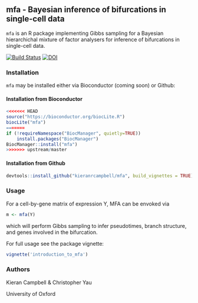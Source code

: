 ## mfa - Bayesian inference of bifurcations in single-cell data

`mfa` is an R package implementing Gibbs sampling for a Bayesian hierarchichal mixture of factor analysers for inference of bifurcations in single-cell data.

[![Build Status](https://travis-ci.org/kieranrcampbell/mfa.svg?branch=master)](https://travis-ci.org/kieranrcampbell/mfa) [![DOI](https://zenodo.org/badge/DOI/10.5281/zenodo.345981.svg)](https://doi.org/10.5281/zenodo.345981)


### Installation

`mfa` may be installed either via Bioconductor (coming soon) or Github:

#### Installation from Bioconductor
```r
<<<<<<< HEAD
source("https://bioconductor.org/biocLite.R")
biocLite("mfa")
=======
if (!requireNamespace("BiocManager", quietly=TRUE))
    install.packages("BiocManager")
BiocManager::install("mfa")
>>>>>>> upstream/master
```

#### Installation from Github
```r
devtools::install_github("kieranrcampbell/mfa", build_vignettes = TRUE)
```

### Usage

For a cell-by-gene matrix of expression Y, MFA can be envoked via

```r
m <- mfa(Y)
```

which will perform Gibbs sampling to infer pseudotimes, branch structure, and genes involved in the bifurcation.

For full usage see the package vignette:

```r
vignette('introduction_to_mfa')
```

### Authors

Kieran Campbell & Christopher Yau

University of Oxford

